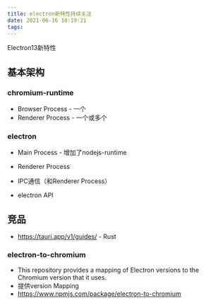 ```yaml
---
title: electron新特性持续关注
date: 2021-06-16 18:19:21
tags:
---
```

Electron13新特性

## 基本架构
### chromium-runtime
- Browser Process - 一个
- Renderer Process - 一个或多个

### electron
- Main Process - 增加了nodejs-runtime
- Renderer Process

- IPC通信（和Renderer Process）
- electron API



## 竞品
- https://tauri.app/v1/guides/ - Rust

### electron-to-chromium
- This repository provides a mapping of Electron versions to the Chromium version that it uses.
- 提供version Mapping
- https://www.npmjs.com/package/electron-to-chromium